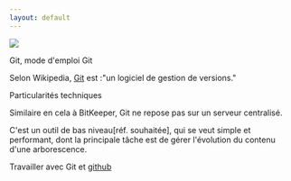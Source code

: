 ```yaml
---
layout: default
---
```


<img src="https://upload.wikimedia.org/wikipedia/commons/thumb/e/e0/Git-logo.svg/200px-Git-logo.svg.png">

   Git, mode d'emploi Git   

   Selon Wikipedia, <a href="https://fr.wikipedia.org/wiki/Git">Git</a> est :"un logiciel de gestion de versions."

   Particularités techniques
 
   Similaire en cela à BitKeeper, Git ne repose pas sur un serveur centralisé. 

   C'est un outil de bas niveau[réf. souhaitée], qui se veut simple et performant, dont la principale tâche est de gérer l'évolution du contenu d'une arborescence.

 
 
 Travailler avec Git et [github](github)  
